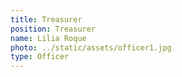 ```yaml
---
title: Treasurer
position: Treasurer
name: Lilia Roque
photo: ../static/assets/officer1.jpg
type: Officer
---
```

